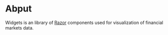 # Abput
Widgets is an library of [Razor](https://docs.microsoft.com/en-us/aspnet/core/blazor/components/?view=aspnetcore-6.0) components used for visualization of financial markets data.
